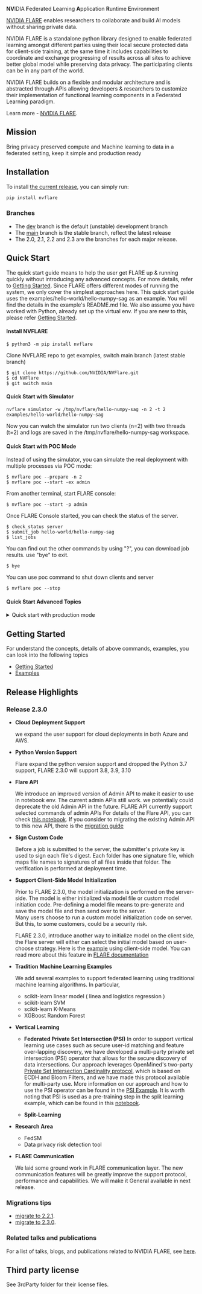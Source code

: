 **NV**IDIA **F**ederated **L**earning **A**pplication **R**untime **E**nvironment


[NVIDIA FLARE](https://nvflare.readthedocs.io/en/main/index.html) enables researchers to collaborate and build AI models without sharing private data. 

NVIDIA FLARE is a standalone python library designed to enable federated learning amongst different parties using their local secure protected data for client-side training, at the same time it includes capabilities to coordinate and exchange progressing of results across all sites to achieve better global model while preserving data privacy. The participating clients can be in any part of the world. 

NVIDIA FLARE builds on a flexible and modular architecture and is abstracted through APIs allowing developers & researchers to customize their implementation of functional learning components in a Federated Learning paradigm. 

Learn more - [NVIDIA FLARE](https://nvflare.readthedocs.io/en/main/index.html).


## Mission

Bring privacy preserved compute and Machine learning to data in a federated setting, keep it simple and production ready

## Installation

To install [the current release](https://pypi.org/project/nvflare), you can simply run:

```bash
pip install nvflare
```

### Branches
* The [dev](https://github.com/NVIDIA/NVFlare/tree/dev) branch is the default (unstable) development branch
* The [main](https://github.com/NVIDIA/NVFlare/tree/main) branch is the stable branch, reflect the latest release
* The 2.0, 2.1, 2.2 and 2.3 are the branches for each major release. 

## Quick Start
The quick start guide means to help the user get FLARE up & running quickly without introducing any advanced concepts. For more details, refer to [Getting Started](https://nvflare.readthedocs.io/en/main/getting_started.html). 
Since FLARE offers different modes of running the system, we only cover the simplest approaches here. This quick start guide uses the examples/hello-world/hello-numpy-sag as an example. You will find the details in the example's README.md file.
We also assume you have worked with Python, already set up the virtual env. If you are new to this, please refer [Getting Started](https://nvflare.readthedocs.io/en/main/getting_started.html).

#### Install NVFLARE
```
$ python3 -m pip install nvflare
```
Clone NVFLARE repo to get examples, switch main branch (latest stable branch)
```
$ git clone https://github.com/NVIDIA/NVFlare.git
$ cd NVFlare
$ git switch main
```

#### **Quick Start with Simulator**

```
nvflare simulator -w /tmp/nvflare/hello-numpy-sag -n 2 -t 2 examples/hello-world/hello-numpy-sag
```
Now you can watch the simulator run two clients (n=2) with two threads (t=2) and logs are saved in the /tmp/nvflare/hello-numpy-sag workspace.

#### **Quick Start with POC Mode**

Instead of using the simulator, you can simulate the real deployment with multiple processes via POC mode:
```shell
$ nvflare poc --prepare -n 2
$ nvflare poc --start -ex admin
```
From another terminal, start FLARE console:
```console
$ nvflare poc --start -p admin
```
Once FLARE Console started, you can check the status of the server.
```console
$ check_status server
$ submit_job hello-world/hello-numpy-sag
$ list_jobs
```
You can find out the other commands by using "?", you can download job results. use "bye" to exit.
```console
$ bye
```
You can use poc command to shut down clients and server

```shell
$ nvflare poc --stop  
``` 

#### **Quick Start Advanced Topics**
<details><summary>Quick start with production mode</summary>

Before you work in production mode, you need to first **provision**: a process to generate **startup kit**.
Startup kits are set of start scripts, configuration and certificates associated with different user, sites, server.
In this quick guide, we only show Non-HA (Non-high availability mode), we will only have one FL server.

#### **provision**
<details><summary>Provision via CLI</summary>
```shell
$ cd /tmp
$ nvflare provision
```

select 2 for non-HA mode.  If you will generate a project.yml in the current directory. This will be the base configuration
files for provision. By default, the project.yml will have one server and two clients pre-defined

* server1
* site-1
* site-2

Now we are ready to provision,

```shell
$ cd /tmp
$ nvflare provision -p project.yml
```

it will generate startup kits in the following directory

```
/tmp/workspace/example_project/prod_00
```
</details>

#### **start Flare Server, Clients, Flare Console**
<details><summary>Starting different sub-systems</summary>
First start FL Server, open a new **terminal** for server

```shell
$ cd /tmp/workspace/example_project/prod_00
$ ./server1/startup/start.sh
```

Next start Site-1 and Site-2, open a new **terminal** for each site
in site-1 terminal:

```shell
$ cd /tmp/workspace/example_project/prod_00
$ ./site-1/startup/start.sh
```

in site-2 terminal:

```shell
$ cd /tmp/workspace/example_project/prod_00
$ ./site-2/startup/start.sh
```

Next finally for Flare console, open a new **terminal**

```shell
$ cd /tmp/workspace/example_project/prod_00
$ ./admin@nvidia.com/startup/fl_admin.sh
``` 
Once console started, you can use check-status command just like POC mode
</details>

#### **Provision and distributing startup kits via Flare Dashboard UI**
<details><summary>Starting FLARE Dashboard</summary>

Start the dashboard, then following the instructions. Once Dashboard started, you can setup project, invite users 
to participate, once user add the sites, you can approve the user and sites, then freeze the project. The user can download
the startup kits from the UI. 

```shell
 nvflare dashboard --start
```
</details>

</details>

## Getting Started
 For understand the concepts, details of above commands, examples, you can look into the following topics
 * [Getting Started](https://nvflare.readthedocs.io/en/main/getting_started.html)
 * [Examples](https://github.com/NVIDIA/NVFlare/tree/main/examples/)

## Release Highlights

### Release 2.3.0

* **Cloud Deployment Support**

  we expand the user support for cloud deployments in both Azure and AWS. 


* **Python Version Support**

  Flare expand the python version support and dropped the Python 3.7 support, FLARE 2.3.0 will support 3.8, 3.9, 3.10
  

* **Flare API**

  We introduce an improved version of Admin API to make it easier to use in notebook env. The current admin APIs still work.
  we potentially could deprecate the old Admin API in the future. FLARE API currently support selected commands of admin APIs
  For details of the Flare API, you can check [this notebook](https://github.com/NVIDIA/NVFlare/blob/dev/examples/tutorial/flare_api.ipynb).
  If you consider to migrating the existing Admin API to this new API, there is the [migration guide](https://nvflare.readthedocs.io/en/dev/real_world_fl/migrating_to_flare_api.html)


* **Sign Custom Code**

  Before a job is submitted to the server, the submitter's private key is used to sign
  each file's digest.  Each folder has one signature file, which maps file names to signatures
  of all files inside that folder.  The verification is performed at deployment time. 


* **Support Client-Side Model Initialization**

  Prior to FLARE 2.3.0, the model initialization is performed on the server-side.
  The model is either initialized via model file or custom model initiation code. Pre-defining a model file means to pre-generate and save the model file and then send over to the server.  
  Many users choose to run a custom model initialization code on server. But this, to some customers, could be a security risk.
  
  FLARE 2.3.0, introduce another way to initialize model on the client side, the Flare server will either can select 
  the initial model based on user-choose strategy. Here is the [example](https://github.com/NVIDIA/NVFlare/tree/dev/examples/hello-world/hello-pt) using client-side model. 
  You can read more about this feature in [FLARE documentation](TODO)


* **Tradition Machine Learning Examples**

  We add several examples to support federated learning using traditional machine learning algorithms. 
  In particular, 
  * scikit-learn linear model ( linea and logistics regression )
  * scikit-learn SVM 
  * scikit-learn K-Means
  * XGBoost Random Forest


* **Vertical Learning**

  * **Federated Private Set Intersection (PSI)**
  In order to support vertical learning use cases such as secure user-id matching and feature 
  over-lapping discovery, we have developed a multi-party private set intersection (PSI) operator 
  that allows for the secure discovery of data intersections. Our approach leverages OpenMined's two-party
  [Private Set Intersection Cardinality protocol](https://github.com/OpenMined/PSI), which is based on ECDH and Bloom Filters, and we have 
  made this protocol available for multi-party use. More information on our approach and how to use the
  PSI operator can be found in the [PSI Example](https://github.com/NVIDIA/NVFlare/blob/dev/examples/advanced/psi/README.md). 
  It is worth noting that PSI is used as a pre-training step in the split learning example, which can be found in this 
  [notebook](https://github.com/NVIDIA/NVFlare/blob/dev/examples/tutorial/vertical_federated_learning/cifar10-splitnn/cifar10_split_learning.ipynb).

  
  * **Split-Learning** 


* **Research Area**

  * FedSM 
  * Data privacy risk detection tool


* **FLARE Communication**

  We laid some ground work in FLARE communication layer. 
The new communication features will be greatly improve the support protocol, 
performance and capabilities. We will make it General available in next release.   
  
    
### Migrations tips
   * [migrate to 2.2.1](docs/release_notes/2.2.1/migration_notes.md).
   * [migrate to 2.3.0](docs/release_notes/2.3.0/migration_notes.md).


### Related talks and publications

For a list of talks, blogs, and publications related to NVIDIA FLARE, see [here](docs/publications_and_talks.md).

## Third party license

See 3rdParty folder for their license files.


